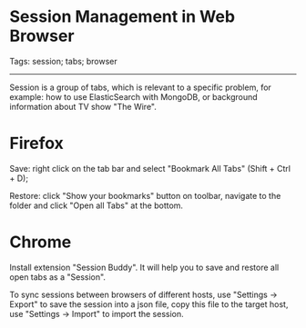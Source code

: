 # Session Management in Web Browser
Tags: session; tabs; browser

------

Session is a group of tabs, which is relevant to a specific problem,
for example: how to use ElasticSearch with MongoDB,
or background information about TV show "The Wire".

# Firefox

Save: right click on the tab bar and select "Bookmark All Tabs" (Shift + Ctrl + D);

Restore: click "Show your bookmarks" button on toolbar,
navigate to the folder and click "Open all Tabs" at the bottom.

# Chrome

Install extension "Session Buddy".
It will help you to save and restore all open tabs as a "Session".

To sync sessions between browsers of different hosts,
use "Settings -> Export" to save the session into a json file,
copy this file to the target host,
use "Settings -> Import" to import the session.
